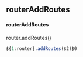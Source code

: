 ## routerAddRoutes
#### routerAddRoutes
router.addRoutes()
```javascript
${1:router}.addRoutes($2)$0
```